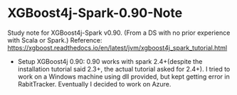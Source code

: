 # XGBoost4j-Spark-0.90-Note
Study note for XGBoost4j-Spark v0.90. (From a DS with no prior experience with Scala or Spark.)
Reference: https://xgboost.readthedocs.io/en/latest/jvm/xgboost4j_spark_tutorial.html
- Setup XGBoost4j 0.90: 0.90 works with spark 2.4+(despite the installation tutorial said 2.3+, the actual tutorial asked for 2.4+). I tried to work on a Windows machine using dll provided, but kept getting error in RabitTracker. Eventually I decided to work on Azure.
